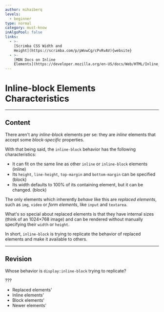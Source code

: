 ```yaml
---
author: mihaiberq
levels:
  - beginner
type: normal
category: must-know
inAlgoPool: false
links:
  - >-
    [Scrimba CSS Width and
    Height](https://scrimba.com/p/pWvwCg/cPvRvAV){website}
  - >-
    [MDN Docs on Inline
    Elements](https://developer.mozilla.org/en-US/docs/Web/HTML/Inline_elements){documentation}
---
```


# Inline-block Elements Characteristics


---

## Content

There aren't any *inline-block* elements per se: they are *inline* elements that accept some *block-specific* properties.

With that being said, the `inline-block` behavior has the following characteristics:

* It can fit on the same line as other `inline` or `inline-block` elements (inline)
* Its `height`, `line-height`, `top-margin` and `bottom-margin` can be specified (block)
* Its width defaults to 100% of its containing element, but it can be changed. (block)

The only elements which inherently *behave* like this are *replaced elements*, such as `img`, `video` or *form elements*, like `input` and `textarea`.

What's so special about replaced elements is that they have internal sizes (think of an 1024×768 image) and can be rendered without manually specifying their `width` or `height`.

In short, `inline-block` is trying to replicate the behavior of replaced elements and make it available to others.


---

## Revision

Whose behavior is `display:inline-block` trying to replicate?

???

* Replaced elements'
* Inline elements'
* Block elements'
* Newer elements'
